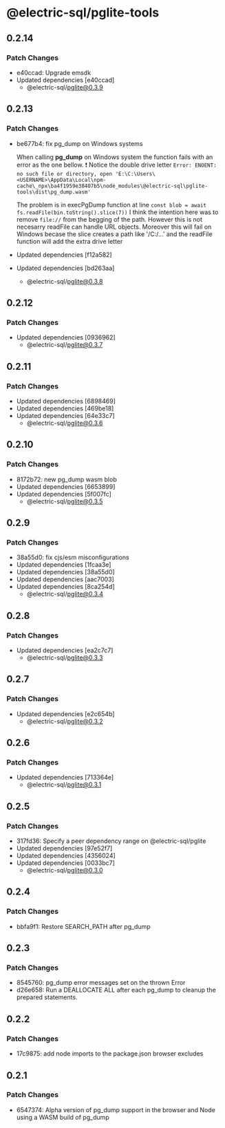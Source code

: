 # @electric-sql/pglite-tools

## 0.2.14

### Patch Changes

- e40ccad: Upgrade emsdk
- Updated dependencies [e40ccad]
  - @electric-sql/pglite@0.3.9

## 0.2.13

### Patch Changes

- be677b4: fix pg_dump on Windows systems

  When calling **pg_dump** on Windows system the function fails with an error as the one bellow.
  ❗ Notice the double drive letter
  `Error: ENOENT: no such file or directory, open 'E:\C:\Users\<USERNAME>\AppData\Local\npm-cache\_npx\ba4f1959e38407b5\node_modules\@electric-sql\pglite-tools\dist\pg_dump.wasm'`

  The problem is in execPgDump function at line
  `const blob = await fs.readFile(bin.toString().slice(7))`
  I think the intention here was to remove `file://` from the begging of the path. However this is not necesarry readFile can handle URL objects.
  Moreover this will fail on Windows becase the slice creates a path like '/C:/<USERNAME>...' and the readFile function will add the extra drive letter

- Updated dependencies [f12a582]
- Updated dependencies [bd263aa]
  - @electric-sql/pglite@0.3.8

## 0.2.12

### Patch Changes

- Updated dependencies [0936962]
  - @electric-sql/pglite@0.3.7

## 0.2.11

### Patch Changes

- Updated dependencies [6898469]
- Updated dependencies [469be18]
- Updated dependencies [64e33c7]
  - @electric-sql/pglite@0.3.6

## 0.2.10

### Patch Changes

- 8172b72: new pg_dump wasm blob
- Updated dependencies [6653899]
- Updated dependencies [5f007fc]
  - @electric-sql/pglite@0.3.5

## 0.2.9

### Patch Changes

- 38a55d0: fix cjs/esm misconfigurations
- Updated dependencies [1fcaa3e]
- Updated dependencies [38a55d0]
- Updated dependencies [aac7003]
- Updated dependencies [8ca254d]
  - @electric-sql/pglite@0.3.4

## 0.2.8

### Patch Changes

- Updated dependencies [ea2c7c7]
  - @electric-sql/pglite@0.3.3

## 0.2.7

### Patch Changes

- Updated dependencies [e2c654b]
  - @electric-sql/pglite@0.3.2

## 0.2.6

### Patch Changes

- Updated dependencies [713364e]
  - @electric-sql/pglite@0.3.1

## 0.2.5

### Patch Changes

- 317fd36: Specify a peer dependency range on @electric-sql/pglite
- Updated dependencies [97e52f7]
- Updated dependencies [4356024]
- Updated dependencies [0033bc7]
  - @electric-sql/pglite@0.3.0

## 0.2.4

### Patch Changes

- bbfa9f1: Restore SEARCH_PATH after pg_dump

## 0.2.3

### Patch Changes

- 8545760: pg_dump error messages set on the thrown Error
- d26e658: Run a DEALLOCATE ALL after each pg_dump to cleanup the prepared statements.

## 0.2.2

### Patch Changes

- 17c9875: add node imports to the package.json browser excludes

## 0.2.1

### Patch Changes

- 6547374: Alpha version of pg_dump support in the browser and Node using a WASM build of pg_dump
